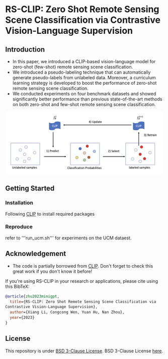 # RS-CLIP: Zero Shot Remote Sensing Scene Classification via Contrastive Vision-Language Supervision


## Introduction
- In this paper, we introduced a CLIP-based vision-language model for zero-shot (few-shot) remote sensing scene classification.
- We introduced a pseudo-labeling technique that can automatically generate pseudo-labels from unlabeled data. Moreover, a curriculum learning strategy is developed to boost the performance of zero-shot remote sensing scene classification.
- We conducted experiments on four benchmark datasets and showed significantly better performance than previous state-of-the-art methods on both zero-shot and few-shot remote sensing scene classification.


![overview](fig_main.png)

## Getting Started
### Installation
Following [CLIP](https://github.com/openai/CLIP) to install required packages

### Reproduce
refer to '''run_ucm.sh''' for experiments on the UCM dataest.

## Acknowledgement

+ The code is partially borrowed from [CLIP](https://github.com/openai/CLIP). Don't forget to check this great work if you don't know it before!

If you're using RS-CLIP in your research or applications, please cite using this BibTeX:
```bibtex
@article{zhu2023minigpt,
  title={RS-CLIP: Zero Shot Remote Sensing Scene Classification via
Contrastive Vision-Language Supervision},
  author={Xiang Li, Congcong Wen, Yuan Hu, Nan Zhou},
  year={2023}
}
```

## License
This repository is under [BSD 3-Clause License](LICENSE.md).
BSD 3-Clause License [here](LICENSE_Lavis.md).
